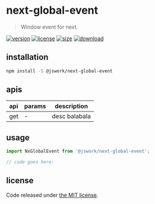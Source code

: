 # next-global-event
> Window event for next.

[![version][version-image]][version-url]
[![license][license-image]][license-url]
[![size][size-image]][size-url]
[![download][download-image]][download-url]

## installation
```bash
npm install -S @jswork/next-global-event
```

## apis
| api | params | description   |
|-----|--------|---------------|
| get | -      | desc balabala |

## usage
```js
import NxGlobalEvent from '@jswork/next-global-event';

// code goes here:
```

## license
Code released under [the MIT license](https://github.com/afeiship/next-global-event/blob/master/LICENSE.txt).

[version-image]: https://img.shields.io/npm/v/@jswork/next-global-event
[version-url]: https://npmjs.org/package/@jswork/next-global-event

[license-image]: https://img.shields.io/npm/l/@jswork/next-global-event
[license-url]: https://github.com/afeiship/next-global-event/blob/master/LICENSE.txt

[size-image]: https://img.shields.io/bundlephobia/minzip/@jswork/next-global-event
[size-url]: https://github.com/afeiship/next-global-event/blob/master/dist/next-global-event.min.js

[download-image]: https://img.shields.io/npm/dm/@jswork/next-global-event
[download-url]: https://www.npmjs.com/package/@jswork/next-global-event
